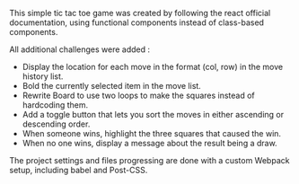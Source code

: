This simple tic tac toe game was created by following the react official documentation, using functional components instead of class-based components.

All additional challenges were added :

- Display the location for each move in the format (col, row) in the move history list.
- Bold the currently selected item in the move list.
- Rewrite Board to use two loops to make the squares instead of hardcoding them.
- Add a toggle button that lets you sort the moves in either ascending or descending order.
- When someone wins, highlight the three squares that caused the win.
- When no one wins, display a message about the result being a draw.

The project settings and files progressing are done with a custom Webpack setup, including babel and Post-CSS.
